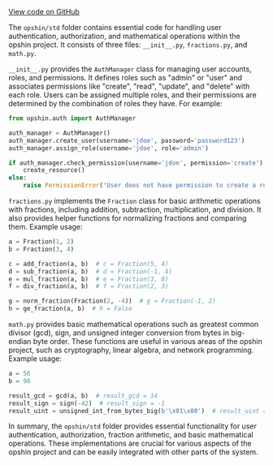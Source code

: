[View code on GitHub](https://github.com/opshin/opshin/.autodoc/docs/json/opshin/std)

The `opshin/std` folder contains essential code for handling user authentication, authorization, and mathematical operations within the opshin project. It consists of three files: `__init__.py`, `fractions.py`, and `math.py`.

`__init__.py` provides the `AuthManager` class for managing user accounts, roles, and permissions. It defines roles such as "admin" or "user" and associates permissions like "create", "read", "update", and "delete" with each role. Users can be assigned multiple roles, and their permissions are determined by the combination of roles they have. For example:

```python
from opshin.auth import AuthManager

auth_manager = AuthManager()
auth_manager.create_user(username='jdoe', password='password123')
auth_manager.assign_role(username='jdoe', role='admin')

if auth_manager.check_permission(username='jdoe', permission='create'):
    create_resource()
else:
    raise PermissionError('User does not have permission to create a resource')
```

`fractions.py` implements the `Fraction` class for basic arithmetic operations with fractions, including addition, subtraction, multiplication, and division. It also provides helper functions for normalizing fractions and comparing them. Example usage:

```python
a = Fraction(1, 2)
b = Fraction(3, 4)

c = add_fraction(a, b)  # c = Fraction(5, 4)
d = sub_fraction(a, b)  # d = Fraction(-1, 4)
e = mul_fraction(a, b)  # e = Fraction(3, 8)
f = div_fraction(a, b)  # f = Fraction(2, 3)

g = norm_fraction(Fraction(2, -4))  # g = Fraction(-1, 2)
h = ge_fraction(a, b)  # h = False
```

`math.py` provides basic mathematical operations such as greatest common divisor (gcd), sign, and unsigned integer conversion from bytes in big-endian byte order. These functions are useful in various areas of the opshin project, such as cryptography, linear algebra, and network programming. Example usage:

```python
a = 56
b = 98

result_gcd = gcd(a, b)  # result_gcd = 14
result_sign = sign(-42)  # result_sign = -1
result_uint = unsigned_int_from_bytes_big(b'\x01\x00')  # result_uint = 256
```

In summary, the `opshin/std` folder provides essential functionality for user authentication, authorization, fraction arithmetic, and basic mathematical operations. These implementations are crucial for various aspects of the opshin project and can be easily integrated with other parts of the system.
